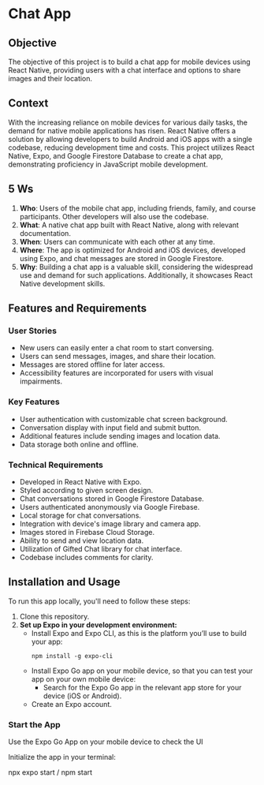 # Chat App

## Objective

The objective of this project is to build a chat app for mobile devices using React Native, providing users with a chat interface and options to share images and their location.

## Context

With the increasing reliance on mobile devices for various daily tasks, the demand for native mobile applications has risen. React Native offers a solution by allowing developers to build Android and iOS apps with a single codebase, reducing development time and costs. This project utilizes React Native, Expo, and Google Firestore Database to create a chat app, demonstrating proficiency in JavaScript mobile development.

## 5 Ws

1. **Who**: Users of the mobile chat app, including friends, family, and course participants. Other developers will also use the codebase.
2. **What**: A native chat app built with React Native, along with relevant documentation.
3. **When**: Users can communicate with each other at any time.
4. **Where**: The app is optimized for Android and iOS devices, developed using Expo, and chat messages are stored in Google Firestore.
5. **Why**: Building a chat app is a valuable skill, considering the widespread use and demand for such applications. Additionally, it showcases React Native development skills.

## Features and Requirements

### User Stories

- New users can easily enter a chat room to start conversing.
- Users can send messages, images, and share their location.
- Messages are stored offline for later access.
- Accessibility features are incorporated for users with visual impairments.

### Key Features

- User authentication with customizable chat screen background.
- Conversation display with input field and submit button.
- Additional features include sending images and location data.
- Data storage both online and offline.

### Technical Requirements

- Developed in React Native with Expo.
- Styled according to given screen design.
- Chat conversations stored in Google Firestore Database.
- Users authenticated anonymously via Google Firebase.
- Local storage for chat conversations.
- Integration with device's image library and camera app.
- Images stored in Firebase Cloud Storage.
- Ability to send and view location data.
- Utilization of Gifted Chat library for chat interface.
- Codebase includes comments for clarity.

## Installation and Usage

To run this app locally, you'll need to follow these steps:

1. Clone this repository.
2. **Set up Expo in your development environment:**
   - Install Expo and Expo CLI, as this is the platform you’ll use to build your app:
     ```
     npm install -g expo-cli
     ```
   - Install Expo Go app on your mobile device, so that you can test your app on your own mobile device:
     - Search for the Expo Go app in the relevant app store for your device (iOS or Android).
   - Create an Expo account.

### Start the App

Use the Expo Go App on your mobile device to check the UI

Initialize the app in your terminal:

npx expo start / npm start

